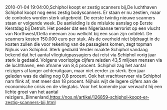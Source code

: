 2010-01-04 19:04:00,Schiphol koopt er zestig scanners bij,De luchthaven Schiphol koopt nog eens zestig bodyscanners. Er staan er nu zestien, maar de controles worden sterk uitgebreid. De eerste twintig nieuwe scanners staan er volgende week. De aanleiding is de mislukte aanslag op Eerste Kerstdag bij Detroit. Het poeder dat een Nigeriaanse terrorist op een vlucht van Northwest/Delta meenam zou wellicht bij een scan zijn ontdekt. De scanners kosten 150.000 euro per stuk. Als de overheid niet bijdraagt in de kosten zullen die voor rekening van de passagiers komen, zegt topman Nijhuis van Schiphol. Sterk gedaald Verder maakte Schiphol vandaag bekend dat het aantal vliegtuigpassagiers dat reist via Schiphol vorig jaar sterk is gedaald. Volgens voorlopige cijfers reisden 43,5 miljoen mensen via de luchthaven, een afname van 8,4 procent. Schiphol zag het aantal reizigers al langer achteruitgaan, maar niet eerder zo sterk. Een jaar geleden was de daling nog 0,8 procent. Ook het vrachtvervoer via Schiphol nam flink af, met meer dan 18 procent. Nijhuis wijt de lagere cijfers aan de economische crisis en de vliegtaks. Voor het komende jaar verwacht hij een lichte groei van het aantal reizigers.,Binnenland,https://nos.nl/artikel/126859-schiphol-koopt-er-zestig-scanners-bij.html
